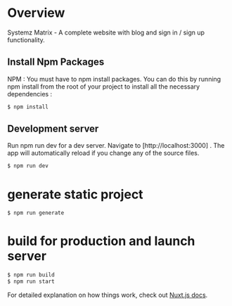 # Overview

Systemz Matrix - A complete website with blog and sign in / sign up functionality.

## Install Npm Packages 

 NPM : You must have to npm install packages. 
 You can do this by running npm install from the root of your project to install all the necessary dependencies : 
 ```bash
$ npm install
```
## Development server 

Run npm run dev for a dev server. Navigate to [http://localhost:3000]
. 
The app will automatically reload if you change any of the source files.
```bash
$ npm run dev 
```

# generate static project
```bash
$ npm run generate
```


# build for production and launch server
```bash
$ npm run build
$ npm run start
```

For detailed explanation on how things work, check out [Nuxt.js docs](https://nuxtjs.org).
